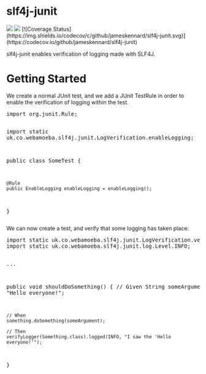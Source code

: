 # slf4j-junit

<img src="https://travis-ci.org/jameskennard/slf4j-junit.svg?branch=develop" />
<img src="http://img.shields.io/badge/license-MIT-green.svg" />
[![Coverage Status](https://img.shields.io/codecov/c/github/jameskennard/slf4j-junit.svg)](https://codecov.io/github/jameskennard/slf4j-junit)

slf4j-junit enables verification of logging made with SLF4J.

<h1>Getting Started</h1>
<p>We create a normal JUnit test, and we add a JUnit TestRule in order to enable the verification of logging within the test.</p>
<pre>
import org.junit.Rule;

import static uk.co.webamoeba.slf4j.junit.LogVerification.enableLogging;

public class SomeTest {

 	@Rule
 	public EnableLogging enableLogging = enableLogging();
 
}
</pre>
<p>We can now create a test, and verify that some logging has taken place:</p>
<pre>
import static uk.co.webamoeba.slf4j.junit.LogVerification.verifyLogger;
import static uk.co.webamoeba.slf4j.junit.log.Level.INFO;

...

public void shouldDoSomething() {
	// Given
	String someArgument = "Hello everyone!";

	// When
	something.doSomething(someArgument);

	// Then
	verifyLogger(Something.class).logged(INFO, "I saw the 'Hello everyone!'");
}
</pre>
